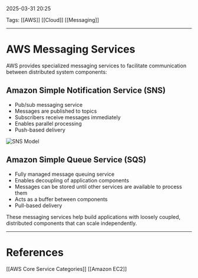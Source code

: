 2025-03-31 20:25

Tags: [[AWS]] [[Cloud]] [[Messaging]]

---

# AWS Messaging Services

AWS provides specialized messaging services to facilitate communication between distributed system components:

## Amazon Simple Notification Service (SNS)

- Pub/sub messaging service
- Messages are published to topics
- Subscribers receive messages immediately
- Enables parallel processing
- Push-based delivery

![SNS Model](placeholder-for-sns-diagram)

## Amazon Simple Queue Service (SQS)

- Fully managed message queuing service
- Enables decoupling of application components
- Messages can be stored until other services are available to process them
- Acts as a buffer between components
- Pull-based delivery

These messaging services help build applications with loosely coupled, distributed components that can scale independently.

---

# References

[[AWS Core Service Categories]]
[[Amazon EC2]]
